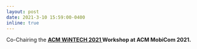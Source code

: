 ```yaml
---
layout: post
date: 2021-3-10 15:59:00-0400
inline: true
---
```


Co-Chairing the <strong>  <a class="news-title" href="https://ece.northeastern.edu/wintech2021/"> ACM WiNTECH 2021  </a>  Workshop at  <strong> ACM MobiCom 2021. <strong>